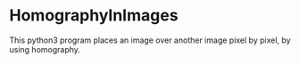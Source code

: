 # HomographyInImages
This python3 program places an image over another image pixel by pixel, by using homography.
